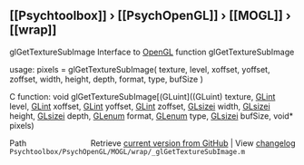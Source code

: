 ## [[Psychtoolbox]] &#8250; [[PsychOpenGL]] &#8250; [[MOGL]] &#8250; [[wrap]]

glGetTextureSubImage  Interface to [OpenGL](OpenGL) function glGetTextureSubImage  
  
usage:  pixels = glGetTextureSubImage( texture, level, xoffset, yoffset, zoffset, width, height, depth, format, type, bufSize )  
  
C function:  void glGetTextureSubImage[(GLuint]((GLuint) texture, [GLint](GLint) level, [GLint](GLint) xoffset, [GLint](GLint) yoffset, [GLint](GLint) zoffset, [GLsizei](GLsizei) width, [GLsizei](GLsizei) height, [GLsizei](GLsizei) depth, [GLenum](GLenum) format, [GLenum](GLenum) type, [GLsizei](GLsizei) bufSize, void\* pixels)  




<div class="code_header" style="text-align:right;">
  <span style="float:left;">Path&nbsp;&nbsp;</span> <span class="counter">Retrieve <a href=
  "https://raw.github.com/Psychtoolbox-3/Psychtoolbox-3/beta/Psychtoolbox/PsychOpenGL/MOGL/wrap/_glGetTextureSubImage.m">current version from GitHub</a> | View <a href=
  "https://github.com/Psychtoolbox-3/Psychtoolbox-3/commits/beta/Psychtoolbox/PsychOpenGL/MOGL/wrap/_glGetTextureSubImage.m">changelog</a></span>
</div>
<div class="code">
  <code>Psychtoolbox/PsychOpenGL/MOGL/wrap/_glGetTextureSubImage.m</code>
</div>

